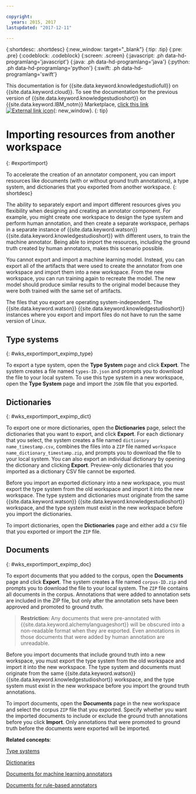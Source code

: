 ```yaml
---

copyright:
  years: 2015, 2017
lastupdated: "2017-12-11"

---
```


{:shortdesc: .shortdesc}
{:new_window: target="_blank"}
{:tip: .tip}
{:pre: .pre}
{:codeblock: .codeblock}
{:screen: .screen}
{:javascript: .ph data-hd-programlang='javascript'}
{:java: .ph data-hd-programlang='java'}
{:python: .ph data-hd-programlang='python'}
{:swift: .ph data-hd-programlang='swift'}

This documentation is for {{site.data.keyword.knowledgestudiofull}} on {{site.data.keyword.cloud}}. To see the documentation for the previous version of {{site.data.keyword.knowledgestudioshort}} on {{site.data.keyword.IBM_notm}} Marketplace, [click this link ![External link icon](../../icons/launch-glyph.svg "External link icon")](https://console.bluemix.net/docs/services/knowledge-studio/exportimport.html){: new_window}.
{: tip}

# Importing resources from another workspace
{: #exportimport}

To accelerate the creation of an annotator component, you can import resources like documents (with or without ground truth annotations), a type system, and dictionaries that you exported from another workspace.
{: shortdesc}

The ability to separately export and import different resources gives you flexibility when designing and creating an annotator component. For example, you might create one workspace to design the type system and perform human annotation, and then create a separate workspace, perhaps in a separate instance of {{site.data.keyword.watson}} {{site.data.keyword.knowledgestudioshort}} with different users, to train the machine annotator. Being able to import the resources, including the ground truth created by human annotators, makes this scenario possible.

You cannot export and import a machine learning model. Instead, you can export all of the artifacts that were used to create the annotator from one workspace and import them into a new workspace. From the new workspace, you can run training again to recreate the model. The new model should produce similar results to the original model because they were both trained with the same set of artifacts.

The files that you export are operating system-independent. The {{site.data.keyword.watson}} {{site.data.keyword.knowledgestudioshort}} instances where you export and import files do not have to run the same version of Linux.

## Type systems
{: #wks_exportimport_expimp_type}

To export a type system, open the **Type System** page and click **Export**. The system creates a file named `types-ID.json` and prompts you to download the file to your local system. To use this type system in a new workspace, open the **Type System** page and import the `JSON` file that you exported.

## Dictionaries
{: #wks_exportimport_expimp_dict}

To export one or more dictionaries, open the **Dictionaries** page, select the dictionaries that you want to export, and click **Export**. For each dictionary that you select, the system creates a file named `dictionary name_timestamp.csv`, combines the files into a `ZIP` file named `workspace name_dictionary_timestamp.zip`, and prompts you to download the file to your local system. You can also export an individual dictionary by opening the dictionary and clicking **Export**. Preview-only dictionaries that you imported as a dictionary CSV file cannot be exported.

Before you import an exported dictionary into a new workspace, you must export the type system from the old workspace and import it into the new workspace. The type system and dictionaries must originate from the same {{site.data.keyword.watson}} {{site.data.keyword.knowledgestudioshort}} workspace, and the type system must exist in the new workspace before you import the dictionaries.

To import dictionaries, open the **Dictionaries** page and either add a `CSV` file that you exported or import the `ZIP` file.

## Documents
{: #wks_exportimport_expimp_doc}

To export documents that you added to the corpus, open the **Documents** page and click **Export**. The system creates a file named `corpus-ID.zip` and prompts you to download the file to your local system. The `ZIP` file contains all documents in the corpus. Annotations that were added to annotation sets are included in the ZIP file, but only after the annotation sets have been approved and promoted to ground truth.

> **Restriction:** Any documents that were pre-annotated with {{site.data.keyword.alchemylanguageshort}} will be obscured into a non-readable format when they are exported. Even annotations in those documents that were added by human annotation are unreadable.

Before you import documents that include ground truth into a new workspace, you must export the type system from the old workspace and import it into the new workspace. The type system and documents must originate from the same {{site.data.keyword.watson}} {{site.data.keyword.knowledgestudioshort}} workspace, and the type system must exist in the new workspace before you import the ground truth annotations.

To import documents, open the **Documents** page in the new workspace and select the corpus `ZIP` file that you exported. Specify whether you want the imported documents to include or exclude the ground truth annotations before you click **Import**. Only annotations that were promoted to ground truth before the documents were exported will be imported.

**Related concepts**:

[Type systems](/docs/services/watson-knowledge-studio/artifacts.html#wks_typesystem)

[Dictionaries](/docs/services/watson-knowledge-studio/artifacts.html#wks_dictionaries)

[Documents for machine learning annotators](/docs/services/watson-knowledge-studio/documents-for-annotation.html#wks_t_docs_intro)

[Documents for rule-based annotators](/docs/services/watson-knowledge-studio/rule-annotator-add-doc.html)
